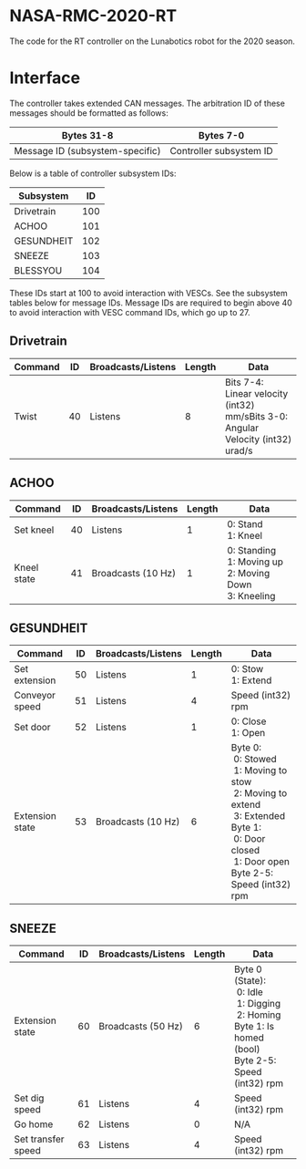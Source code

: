 NASA-RMC-2020-RT
===
The code for the RT controller on the Lunabotics robot for the 2020 season.

Interface
===
The controller takes extended CAN messages. 
The arbitration ID of these messages should be formatted as follows:

| Bytes 31-8                      | Bytes 7-0                |
|---------------------------------|--------------------------|
| Message ID (subsystem-specific) |  Controller subsystem ID |

Below is a table of controller subsystem IDs:

| Subsystem  | ID   |
|------------|------|
| Drivetrain | 100  |
| ACHOO      | 101  |
| GESUNDHEIT | 102  |
| SNEEZE     | 103  |
| BLESSYOU   | 104  |

These IDs start at 100 to avoid interaction with VESCs.
See the subsystem tables below for message IDs.
Message IDs are required to begin above 40 to avoid interaction with VESC command IDs, which go up to 27.

Drivetrain
---
| Command    | ID   | Broadcasts/Listens  | Length | Data |
|------------|------|---------------------|--------|------|
| Twist      |  40  | Listens             |   8    | Bits 7-4: Linear velocity (int32) mm/sBits 3-0: Angular Velocity (int32) urad/s |

ACHOO
---
| Command    | ID   | Broadcasts/Listens  | Length | Data |
|------------|------|---------------------|--------|------|
| Set kneel  |  40  | Listens             |   1    | 0: Stand<br>1: Kneel |
| Kneel state|  41  | Broadcasts (10 Hz)  |   1    | 0: Standing<br>1: Moving up<br>2: Moving Down<br>3: Kneeling |

GESUNDHEIT
---
| Command    | ID   | Broadcasts/Listens    | Length | Data |
|------------|------|-----------------------|--------|------|
| Set extension  |  50  | Listens           |   1    | 0: Stow<br>1: Extend |
| Conveyor speed |  51  | Listens           |   4    | Speed (int32) rpm |
| Set door       |  52  | Listens           |   1    | 0: Close<br>1: Open |
| Extension state | 53 | Broadcasts (10 Hz) |   6    | Byte 0: <br>&nbsp;0: Stowed<br>&nbsp;1: Moving to stow<br>&nbsp;2: Moving to extend<br>&nbsp;3: Extended<br>Byte 1:<br>&nbsp;0: Door closed<br>&nbsp;1: Door open<br>Byte 2-5: Speed (int32) rpm |

SNEEZE
---
| Command    | ID   | Broadcasts/Listens  | Length | Data |
|------------|------|---------------------|--------|------|
| Extension state | 60 | Broadcasts (50 Hz) |   6    | Byte 0 (State): <br>&nbsp;0: Idle<br>&nbsp;1: Digging<br>&nbsp;2: Homing<br>Byte 1: Is homed (bool)<br>Byte 2-5: Speed (int32) rpm |
| Set dig speed |  61  | Listens  |   4    | Speed (int32) rpm |
| Go home |  62  | Listens  |   0    | N/A |
| Set transfer speed |  63  | Listens  |   4    | Speed (int32) rpm |
